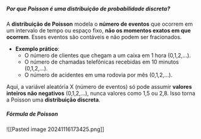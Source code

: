 ##### Por que Poisson é uma distribuição de probabilidade discreta?

A **distribuição de Poisson** modela o **número de eventos** que ocorrem em um intervalo de tempo ou espaço fixo, **não os momentos exatos em que ocorrem**. Esses eventos são contáveis e não podem ser fracionados.

- **Exemplo prático**:
    - O número de clientes que chegam a um caixa em 1 hora (0,1,2,…).
    - O número de chamadas telefônicas recebidas em 10 minutos (0,1,2,…).
    - O número de acidentes em uma rodovia por mês (0,1,2,…).

Aqui, a variável aleatória X (número de eventos) só pode assumir **valores inteiros não negativos** (0,1,2,…), nunca valores como 1,5 ou 2,8. Isso torna a Poisson uma **distribuição discreta**.

##### Fórmula de Poisson

![[Pasted image 20241116173425.png]]
